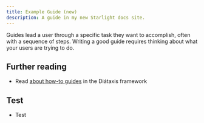 ```yaml
---
title: Example Guide (new)
description: A guide in my new Starlight docs site.
---
```

Guides lead a user through a specific task they want to accomplish, often with a sequence of steps. Writing a good guide requires thinking about what your users are trying to do.

## Further reading

*   Read [about how-to guides](https://diataxis.fr/how-to-guides/) in the Diátaxis framework
    

## Test

*   Test